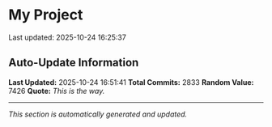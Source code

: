 # My Project


Last updated: 2025-10-24 16:25:37
























































































































































































































































































































































































































































































































































































































































































































































































































































































































































































































































































































































































































































































































































































































































































































































































































































































































































































































































































































































































































































































































































































































































































































































































































































































































































































































































































































































































































































































































































































































































































































































































































































































































































## Auto-Update Information

**Last Updated:** 2025-10-24 16:51:41
**Total Commits:** 2833
**Random Value:** 7426
**Quote:** _This is the way._

---
_This section is automatically generated and updated._